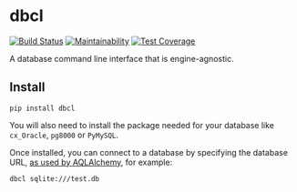 # dbcl

[![Build Status](https://travis-ci.org/ksofa2/dbcl.svg?branch=master)](https://travis-ci.org/ksofa2/dbcl)
[![Maintainability](https://api.codeclimate.com/v1/badges/e4663675580964433469/maintainability)](https://codeclimate.com/github/ksofa2/dbcl/maintainability)
[![Test Coverage](https://api.codeclimate.com/v1/badges/e4663675580964433469/test_coverage)](https://codeclimate.com/github/ksofa2/dbcl/test_coverage)

A database command line interface that is engine-agnostic.

## Install

```
pip install dbcl
```

You will also need to install the package needed for your database like `cx_Oracle`, `pg8000` or `PyMySQL`.

Once installed, you can connect to a database by specifying the database URL, [as used by AQLAlchemy](http://docs.sqlalchemy.org/en/latest/core/engines.html), for example:

```
dbcl sqlite:///test.db
```
